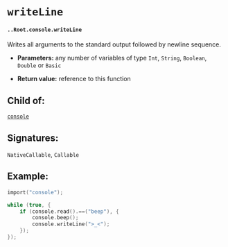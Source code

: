 # `writeLine`

#### `..Root.console.writeLine`

Writes all arguments to the standard output followed by newline sequence.

* **Parameters:** any number of variables of type `Int`, `String`, `Boolean`, `Double` or `Basic`

* **Return value:** reference to this function

## Child of:

[`console`](docs..Root.console.md)

## Signatures:

`NativeCallable`, `Callable`

## Example:

```c
import("console");

while (true, {
    if (console.read().==("beep"), {
        console.beep();
        console.writeLine(">_<");
    });
});
```